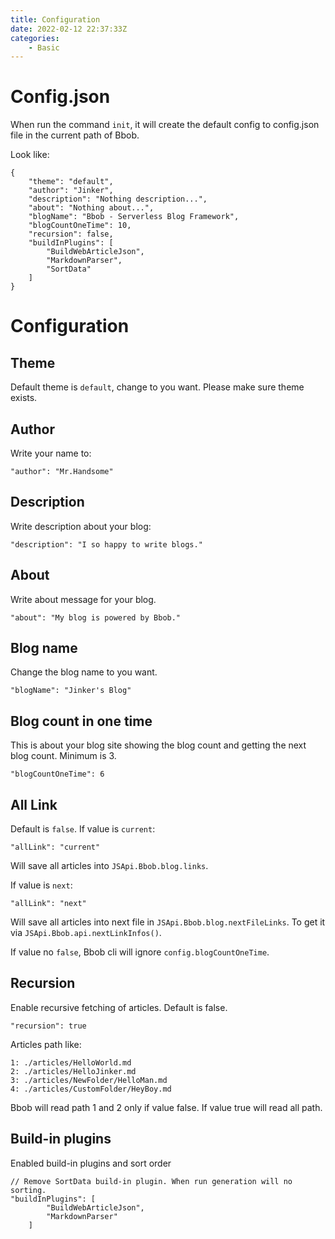 ```yaml
---
title: Configuration
date: 2022-02-12 22:37:33Z
categories:
    - Basic
---
```

# Config.json
When run the command `init`, it will create the default config to config.json file in the current path of Bbob.

Look like:
```
{
    "theme": "default",
    "author": "Jinker",
    "description": "Nothing description...",
    "about": "Nothing about...",
    "blogName": "Bbob - Serverless Blog Framework",
    "blogCountOneTime": 10,
    "recursion": false,
    "buildInPlugins": [
        "BuildWebArticleJson",
        "MarkdownParser",
        "SortData"
    ]
}
```

# Configuration
## Theme
Default theme is `default`, change to you want. Please make sure theme exists.

## Author
Write your name to:
```
"author": "Mr.Handsome"
```

## Description
Write description about your blog:
```
"description": "I so happy to write blogs."
```

## About
Write about message for your blog.
```
"about": "My blog is powered by Bbob."
```

## Blog name
Change the blog name to you want.
```
"blogName": "Jinker's Blog"
```

## Blog count in one time
This is about your blog site showing the blog count and getting the next blog count. Minimum is 3.
```
"blogCountOneTime": 6
```

## All Link
Default is `false`. If value is `current`:
```
"allLink": "current"
```
Will save all articles into `JSApi.Bbob.blog.links`.

If value is `next`:
```
"allLink": "next"
```
Will save all articles into next file in `JSApi.Bbob.blog.nextFileLinks`. To get it via `JSApi.Bbob.api.nextLinkInfos()`.

If value no `false`, Bbob cli will ignore `config.blogCountOneTime`.

## Recursion
Enable recursive fetching of articles. Default is false.
```
"recursion": true
```

Articles path like:
```
1: ./articles/HelloWorld.md
2: ./articles/HelloJinker.md
3: ./articles/NewFolder/HelloMan.md
4: ./articles/CustomFolder/HeyBoy.md
```
Bbob will read path 1 and 2 only if value false. If value true will read all path.

## Build-in plugins
Enabled build-in plugins and sort order
```
// Remove SortData build-in plugin. When run generation will no sorting.
"buildInPlugins": [
        "BuildWebArticleJson",
        "MarkdownParser"
    ]
```